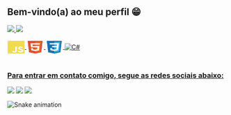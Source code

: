 ## Bem-vindo(a) ao meu perfil 😁

 <div>
   <a href="https://github.com/AndrewLodi">
   <img height="180em" src="https://github-readme-stats.vercel.app/api?username=AndrewLodi&show_icons=true&theme=tokyonight&include_all_commits=true&count_private=true"/>
   <img height="180em" src="https://github-readme-stats.vercel.app/api/top-langs/?username=AndrewLodi&layout=compact&langs_count=6&theme=tokyonight"/>

</div>
<div style="display: inline_block"><br>
  <img align="center" alt="Js" height="30" width="40" src="https://raw.githubusercontent.com/devicons/devicon/master/icons/javascript/javascript-plain.svg">
  <img align="center" alt="HTML" height="30" width="40" src="https://raw.githubusercontent.com/devicons/devicon/master/icons/html5/html5-original.svg">
  <img align="center" alt="CSS" height="30" width="40" src="https://raw.githubusercontent.com/devicons/devicon/master/icons/css3/css3-original.svg">
  <img align="center" alt="C#" height="30" width="40" src="https://cdn.jsdelivr.net/gh/devicons/devicon/icons/csharp/csharp-original.svg">
</div>
 
 <br>
 
  ### Para entrar em contato comigo, segue as redes sociais abaixo:
 
<div> 
  <a href="https://instagram.com/andrewlodi" target="_blank"><img src="https://img.shields.io/badge/-Instagram-%23E4405F?style=for-the-badge&logo=instagram&logoColor=white" target="_blank"></a> 
  <a href = "mailto:andrew.lodi@hotmail.com"><img src="https://img.shields.io/badge/-Email-0078D4?style=for-the-badge&logo=MicrosoftOutlook&logoColor=white" target="_blank"></a>
  <a href="https://www.linkedin.com/in/andrewlodi" target="_blank"><img src="https://img.shields.io/badge/-LinkedIn-%230077B5?style=for-the-badge&logo=linkedin&logoColor=white" target="_blank"></a> 
 
  ![Snake animation](https://github.com/devemdobro/AndrewLodi/blob/output/github-contribution-grid-snake.svg)

</div>
